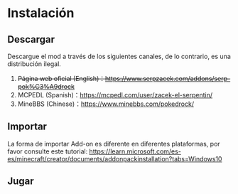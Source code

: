 # Instalación

## Descargar

Descargue el mod a través de los siguientes canales, de lo contrario, es una distribución ilegal.

1. ~~Página web oficial (English)：<https://www.serpzacek.com/addons/serp-pok%C3%A9drock>~~
2. MCPEDL (Spanish)：<https://mcpedl.com/user/zacek-el-serpentin/>
3. MineBBS (Chinese)：<https://www.minebbs.com/pokedrock/>

## Importar
La forma de importar Add-on es diferente en diferentes plataformas, por favor consulte este tutorial: <https://learn.microsoft.com/es-es/minecraft/creator/documents/addonpackinstallation?tabs=Windows10>

## Jugar
